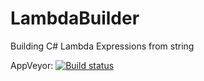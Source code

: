 # LambdaBuilder
Building C# Lambda Expressions from string


AppVeyor: [![Build status](https://ci.appveyor.com/api/projects/status/llcp95qwu7cchw7i?svg=true)](https://ci.appveyor.com/project/devIceMan/lambdabuilder)